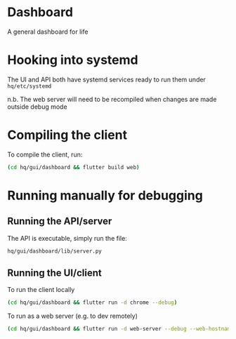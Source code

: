 # Dashboard

A general dashboard for life

# Hooking into systemd
The UI and API both have systemd services ready to run them under `hq/etc/systemd`

n.b. The web server will need to be recompiled when changes are made outside debug mode

# Compiling the client
To compile the client, run:
```bash
(cd hq/gui/dashboard && flutter build web)
```

# Running manually for debugging

## Running the API/server
The API is executable, simply run the file:
```bash
hq/gui/dashboard/lib/server.py
```

## Running the UI/client
To run the client locally
```bash
(cd hq/gui/dashboard && flutter run -d chrome --debug)
```

To run as a web server (e.g. to dev remotely)
```bash
(cd hq/gui/dashboard && flutter run -d web-server --debug --web-hostname 192.168.0.247 --web-port 10499)
```

